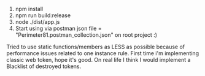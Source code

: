 1) npm install
2) npm run build:release
3) node ./dist/app.js
4) Start using via postman json file = "Perimeter81.postman_collection.json" on root project :)

Tried to use static functions/members as LESS as possible because of performance issues related to one instance rule.
First time i'm implementing classic web token, hope it's good.
On real life I think I would implement a Blacklist of destroyed tokens.
